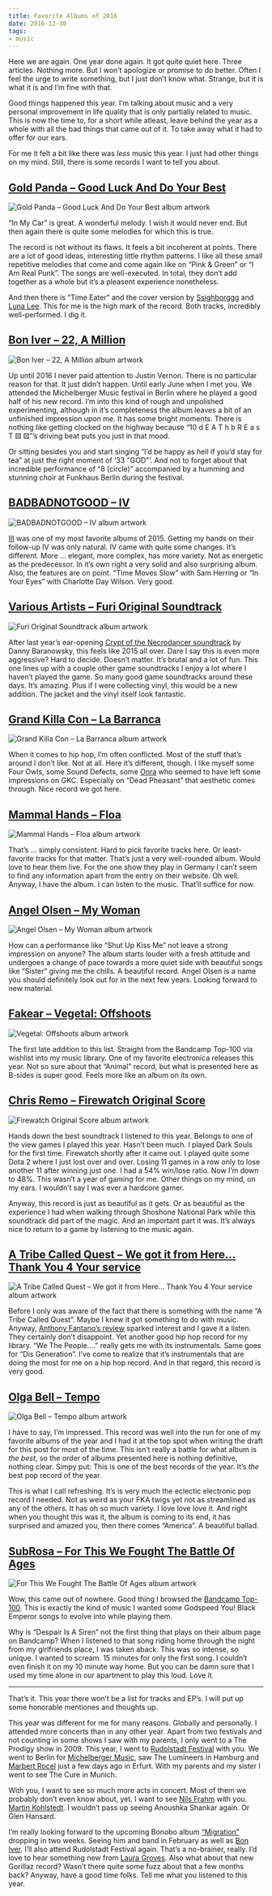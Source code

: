 ```yaml
---
title: Favorite Albums of 2016
date: 2016-12-30
tags:
- music
---
```

Here we are again. One year done again. It got quite quiet here. Three articles. Nothing more. But I won’t apologize or promise to do better. Often I feel the urge to write something, but I just don’t know what. Strange, but it is what it is and I’m fine with that.

<!--more-->

Good things happened this year. I’m talking about music and a very personal improvement in life quality that is only partially related to music. This is now the time to, for a short while atleast, leave behind the year as a whole with all the bad things that came out of it. To take away what it had to offer for our ears.

For me it felt a bit like there was *less* music this year. I just had other things on my mind. Still, there is some records I want to tell you about.



## [Gold Panda – Good Luck And Do Your Best](https://goldpanda.bandcamp.com/album/good-luck-and-do-your-best)

![Gold Panda – Good Luck And Do Your Best album artwork](/img/posts/albums-2016/good-luck-and-do-your-best.jpg)

“In My Car” is great. A wonderful melody. I wish it would never end. But then again there is quite some melodies for which this is true.

The record is not without its flaws. It feels a bit incoherent at points. There are a lot of good ideas, interesting little rhythm patterns. I like all these small repetitive melodies that come and come again like on “Pink & Green” or “I Am Real Punk”. The songs are well-executed. In total, they don’t add together as a whole but it’s a pleasent experience nonetheless.

And then there is “Time Eater” and the cover version by [Ssighborggg](https://ssighborggg.bandcamp.com) and [Luna Lee](https://www.youtube.com/user/luna422422). This for me is the high mark of the record. Both tracks, incredibly well-performed. I dig it.



## [Bon Iver – 22, A Million](https://boniver.bandcamp.com/album/22-a-million)

![Bon Iver – 22, A Million album artwork](/img/posts/albums-2016/22-a-million.jpg)

Up until 2016 I never paid attention to Justin Vernon. There is no particular reason for that. It just didn’t happen. Until early June when I met you. We attended the Michelberger Music festival in Berlin where he played a good half of his new record. I’m into this kind of rough and unpolished experimenting, although in it’s completeness the album leaves a bit of an unfinished impression upon me. It has some bright moments. There is nothing like getting clocked on the highway because “10 d E A T h b R E a s T ⚄ ⚄”’s driving beat puts you just in that mood.

Or sitting besides you and start singing “I’d be happy as hell if you’d stay for tea” at just the right moment of ‘33 "GOD"’. And not to forget about that incredible performance of “8 (circle)” accompanied by a humming and stunning choir at Funkhaus Berlin during the festival.



## [BADBADNOTGOOD – IV](https://badbadnotgoodil.bandcamp.com/album/iv)

![BADBADNOTGOOD – IV album artwork](/img/posts/albums-2016/iv.jpg)

[III](https://badbadnotgoodil.bandcamp.com/album/iii) was one of my most favorite albums of 2015. Getting my hands on their follow-up IV was only natural. IV came with quite some changes. It’s different. More … elegant, more complex, has more variety. Not as energetic as the predecessor. In it’s own right a very solid and also surprising album. Also, the features are on point. “Time Moves Slow” with Sam Herring or “In Your Eyes” with Charlotte Day Wilson. Very good.



## [Various Artists – Furi Original Soundtrack](https://furi.bandcamp.com/album/furi-original-soundtrack)

![Furi Original Soundtrack album artwork](/img/posts/albums-2016/furi-ost.jpg)

After last year’s ear-opening [Crypt of the Necrodancer soundtrack](https://dbsoundworks.bandcamp.com/album/crypt-of-the-necrodancer-ost) by Danny Baranowsky, this feels like 2015 all over. Dare I say this is even more aggressive? Hard to decide. Doesn’t matter. It’s brutal and a lot of fun. This one lines up with a couple other game soundtracks I enjoy a lot where I haven’t played the game. So many good game soundtracks around these days. It’s amazing. Plus if I were collecting vinyl, this would be a new addition. The jacket and the vinyl itself look fantastic.



## [Grand Killa Con – La Barranca](https://drmdlr.bandcamp.com/album/la-barranca)

![Grand Killa Con – La Barranca album artwork](/img/posts/albums-2016/la-barranca.jpg)

When it comes to hip hop, I’m often conflicted. Most of the stuff that’s around I don’t like. Not at all. Here it’s different, though. I like myself some Four Owls, some Sound Defects, some [Onra](https://onra.bandcamp.com) who seemed to have left some impressions on GKC. Especially on “Dead Pheasant” that aesthetic comes through. Nice record we got here.



## [Mammal Hands – Floa](https://mammalhands.bandcamp.com/album/floa)

![Mammal Hands – Floa album artwork](/img/posts/albums-2016/floa.jpg)

That’s … simply consistent. Hard to pick favorite tracks here. Or least-favorite tracks for that matter. That’s just a very well-rounded album. Would love to hear them live. For the one show they play in Germany I can’t seem to find any information apart from the entry on their website. Oh well. Anyway, I have the album. I can listen to the music. That’ll suffice for now.



## [Angel Olsen – My Woman](https://angelolsen.bandcamp.com/album/my-woman)

![Angel Olsen – My Woman album artwork](/img/posts/albums-2016/my-woman.jpg)

How can a performance like “Shut Up Kiss Me” not leave a strong impression on anyone? The album starts louder with a fresh attitude and undergoes a change of pace towards a more quiet side with beautiful songs like “Sister” giving me the chills. A beautiful record. Angel Olsen is a name you should definitely look out for in the next few years. Looking forward to new material.



## [Fakear – Vegetal: Offshoots](https://fakear.bandcamp.com/album/vegetal-offshoots)

![Vegetal: Offshoots album artwork](/img/posts/albums-2016/vegetal-offshoots.jpg)

The first late addition to this list. Straight from the Bandcamp Top-100 via wishlist into my music library. One of my favorite electronica releases this year. Not so sure about that “Animal” record, but what is presented here as B-sides is super good. Feels more like an album on its own.





## [Chris Remo – Firewatch Original Score](https://camposantogames.bandcamp.com/album/firewatch-original-score)

![Firewatch Original Score album artwork](/img/posts/albums-2016/firewatch-ost.jpg)

Hands down the best soundtrack I listened to this year. Belongs to one of the view games I played this year. Hasn’t been much. I played Dark Souls for the first time. Firewatch shortly after it came out. I played quite some Dota 2 where I just lost over and over. Losing 11 games in a row only to lose another 11 after winning just one. I had a 54% win/lose ratio. Now I’m down to 48%. This wasn’t a year of gaming for me. Other things on my mind, on my ears. I wouldn’t say I was ever a hardcore gamer.

Anyway, this record is just as beautiful as it gets. Or as beautiful as the experience I had when walking through Shoshone National Park while this soundtrack did part of the magic. And an important part it was. It’s always nice to return to a game by listening to the music again.



## [A Tribe Called Quest – We got it from Here… Thank You 4 Your service](https://play.spotify.com/album/3WvQpufOsPzkZvcSuynCf3)

![A Tribe Called Quest – We got it from Here… Thank You 4 Your service album artwork](/img/posts/albums-2016/we-got-it-from-here.jpg)

Before I only was aware of the fact that there is something with the name “A Tribe Called Quest”. Maybe I knew it got something to do with music. Anyway, [Anthony Fantano’s review](https://www.youtube.com/watch?v=k0vMdRfwFxY) sparked interest and I gave it a listen. They certainly don’t disappoint. Yet another good hip hop record for my library. “We The People....” really gets me with its instrumentals. Same goes for “Dis Generation”. I’ve come to realize that it’s instrumentals that are doing the most for me on a hip hop record. And in that regard, this record is very good.



## [Olga Bell – Tempo](https://bell.bandcamp.com/album/tempo)

![Olga Bell – Tempo album artwork](/img/posts/albums-2016/tempo.jpg)

I have to say, I’m impressed. This record was well into the run for one of my favorite albums of the year and I had it at the top spot when writing the draft for this post for most of the time. This isn’t really a battle for what album is *the best*, so the order of albums presented here is nothing definitive, nothing clear. Simpy put: This is one of the best records of the year. It’s *the* best pop record of the year.

This is what I call refreshing. It’s is very much the eclectic electronic pop record I needed. Not as weird as your FKA twigs yet not as streamlined as any of the others. It has oh so much variety. I love love love it. And right when you thought this was it, the album is coming to its end, it has surprised and amazed you, then there comes “America”. A beautiful ballad.



## [SubRosa – For This We Fought The Battle Of Ages](https://profoundlorerecords.bandcamp.com/album/for-this-we-fought-the-battle-of-ages)

![For This We Fought The Battle Of Ages album artwork](/img/posts/albums-2016/for-this-we-fought-the-battle-of-ages.jpg)

Wow, this came out of nowhere. Good thing I browsed the [Bandcamp Top-100](https://daily.bandcamp.com/2016/12/08/the-best-albums-of-2016-40-21/). This is exactly the kind of music I wanted some Godspeed You! Black Emperor songs to evolve into while playing them.

Why is “Despair Is A Siren” not the first thing that plays on their album page on Bandcamp? When I listened to that song riding home through the night from my girlfriends place, I was taken aback. This was so intense, so unique. I wanted to scream. 15 minutes for only the first song. I couldn’t even finish it on my 10 minute way home. But you can be damn sure that I used my time alone in our apartment to play this loud. Love it.



---

That’s it. This year there won’t be a list for tracks and EP’s. I will put up some honorable mentiones and thoughts up.

This year was different for me for many reasons. Globally and personally. I attended more concerts than in any other year. Apart from two festivals and not counting in some shows I saw with my parents, I only went to a The Prodigy show in 2009. This year, I went to [Rudolstadt Festival](https://rudolstadt-festival.de/en/) with you. We went to Berlin for [Michelberger Music](http://michelbergermusic.com/), saw The Lumineers in Hamburg and [Marbert Rocel](https://marbert-rocel.bandcamp.com/) just a few days ago in Erfurt. With my parents and my sister I went to see The Cure in Munich.

With you, I want to see so much more acts in concert. Most of them we probably don’t even know about, yet. I want to see [Nils Frahm](http://www.nilsfrahm.com/) with you. [Martin Kohlstedt](https://martinkohlstedt.bandcamp.com/). I wouldn’t pass up seeing Anoushka Shankar again. Or Glen Hansard.

I’m really looking forward to the upcoming Bonobo album [“Migration”](https://bonobomusic.bandcamp.com/album/migration) dropping in two weeks. Seeing him and band in February as well as [Bon Iver](https://boniver.bandcamp.com). I’ll also attend Rudolstadt Festival again. That’s a no-brainer, really. I’d love to hear something new from [Laura Groves](https://lauragroves.bandcamp.com). Also what about that new Gorillaz record? Wasn’t there quite some fuzz about that a few months back? Anyway, have a good time folks. Tell me what you listened to this year.

